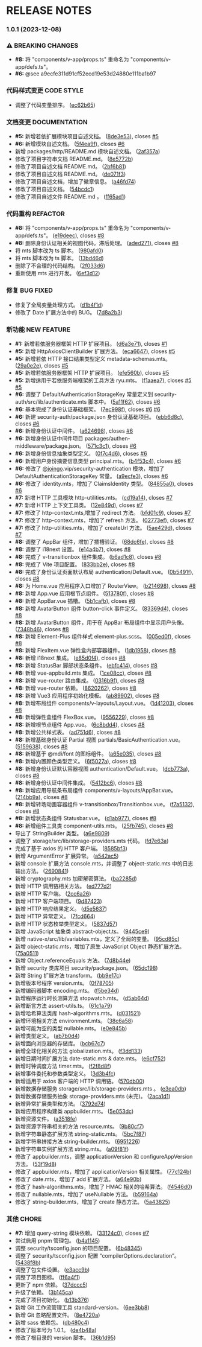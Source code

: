 # RELEASE NOTES
### 1.0.1 (2023-12-08)


### ⚠ BREAKING CHANGES

* **#8:** 将 "components/v-app/props.ts" 重命名为 "components/v-app/defs.ts"。
* **#6:** @see a9ecfe311d91cf52ecd19e53d24880e111ba1b97

### 代码样式变更 CODE STYLE

* 调整了代码变量排序。 ([ec62b65](https://codeup.aliyun.com/61935ec0e84c82e79291a8b7/base/vuery/commit/ec62b65bb47048a6e66cefade4330063edba1b82))


### 文档变更 DOCUMENTATION

* **#5:** 新增若依扩展模块项目自述文档。 ([8de3e53](https://codeup.aliyun.com/61935ec0e84c82e79291a8b7/base/vuery/commit/8de3e5331cf89bfc98178a2fb1b8d7afa05c3d1e)), closes [#5](https://codeup.aliyun.com/61935ec0e84c82e79291a8b7/base/vuery/issues/5)
* **#6:** 新增模块自述文档。 ([5f4ea9f](https://codeup.aliyun.com/61935ec0e84c82e79291a8b7/base/vuery/commit/5f4ea9f38f5d22ad6e9f506e1708bf96c1135188)), closes [#6](https://codeup.aliyun.com/61935ec0e84c82e79291a8b7/base/vuery/issues/6)
* 新增 packages/http/README.md 模块自述文档。 ([2af357a](https://codeup.aliyun.com/61935ec0e84c82e79291a8b7/base/vuery/commit/2af357a9f2f619eeac33c7da165bea73baf8d16a))
* 修改了项目字符串文档 README.md。 ([8e5772b](https://codeup.aliyun.com/61935ec0e84c82e79291a8b7/base/vuery/commit/8e5772b27f93dea2d594de5feeb4e3df69917ad3))
* 修改了项目自述文档 README.md。 ([2bf6b81](https://codeup.aliyun.com/61935ec0e84c82e79291a8b7/base/vuery/commit/2bf6b8159dc131e730026417430e3214108c5a94))
* 修改了项目自述文档 README.md。 ([de071f3](https://codeup.aliyun.com/61935ec0e84c82e79291a8b7/base/vuery/commit/de071f3fc14403ad812944b6275642c003333682))
* 修改了项目自述文档，增加了徽章信息。 ([a46fd74](https://codeup.aliyun.com/61935ec0e84c82e79291a8b7/base/vuery/commit/a46fd74117f3f3f31d35a4d3cccc8a33585e3b09))
* 修改了项目自述文档。 ([54bcdc1](https://codeup.aliyun.com/61935ec0e84c82e79291a8b7/base/vuery/commit/54bcdc1e7db6f223ad461215f22330d59365c033))
* 修改了项目自述文件 README.md 。 ([ff65ad1](https://codeup.aliyun.com/61935ec0e84c82e79291a8b7/base/vuery/commit/ff65ad16442616309d50b2e8ebcedf2b1064b55c))


### 代码重构 REFACTOR

* **#8:** 将 "components/v-app/props.ts" 重命名为 "components/v-app/defs.ts"。 ([e19deec](https://codeup.aliyun.com/61935ec0e84c82e79291a8b7/base/vuery/commit/e19deec369d1fb1d103d71c1a06be67e67dfb547)), closes [#8](https://codeup.aliyun.com/61935ec0e84c82e79291a8b7/base/vuery/issues/8)
* **#8:** 删除身份认证相关的视图代码。滞后处理。 ([aded271](https://codeup.aliyun.com/61935ec0e84c82e79291a8b7/base/vuery/commit/aded2714d93ec545359b867c66827af87aaad2fc)), closes [#8](https://codeup.aliyun.com/61935ec0e84c82e79291a8b7/base/vuery/issues/8)
* 将 mts 脚本改为 ts 脚本。 ([980afd0](https://codeup.aliyun.com/61935ec0e84c82e79291a8b7/base/vuery/commit/980afd0929f764141b9a7235090885fa0e75717f))
* 将 mts 脚本改为 ts 脚本。 ([13bd46d](https://codeup.aliyun.com/61935ec0e84c82e79291a8b7/base/vuery/commit/13bd46d9a020537dfc0bf3635d77513cdcd5e54a))
* 删除了不合理的代码结构。 ([2f033d6](https://codeup.aliyun.com/61935ec0e84c82e79291a8b7/base/vuery/commit/2f033d64e5a48152c09fb345cdb5f906b6a21683))
* 重新使用 mts 进行开发。 ([6ef3d12](https://codeup.aliyun.com/61935ec0e84c82e79291a8b7/base/vuery/commit/6ef3d12208ceafc34114361cdaff6a3521fa3f0d))


### 修复 BUG FIXED

* 修复了全局变量处理方式。 ([d1b4f1d](https://codeup.aliyun.com/61935ec0e84c82e79291a8b7/base/vuery/commit/d1b4f1dc3dc816bb5f348a2025f5172fce7addf7))
* 修改了 Date 扩展方法中的 BUG。 ([7d8a2b3](https://codeup.aliyun.com/61935ec0e84c82e79291a8b7/base/vuery/commit/7d8a2b3b4083a413c6cb216636405c62189be6f0))


### 新功能 NEW FEATURE

* **#1:** 新增若依服务器框架 HTTP 扩展项目。 ([d6a3e71](https://codeup.aliyun.com/61935ec0e84c82e79291a8b7/base/vuery/commit/d6a3e7187d06d47ecf255af0c1d4cc5b77217b40)), closes [#1](https://codeup.aliyun.com/61935ec0e84c82e79291a8b7/base/vuery/issues/1)
* **#5:** 新增 HttpAxiosClientBuilder 扩展方法。 ([eca6647](https://codeup.aliyun.com/61935ec0e84c82e79291a8b7/base/vuery/commit/eca6647d7a9183cfa9c0455bd0ff8998270dd71e)), closes [#5](https://codeup.aliyun.com/61935ec0e84c82e79291a8b7/base/vuery/issues/5)
* **#5:** 新增若依 HTTP 接口结果类型定义 metadata-schemas.mts。 ([29a0e2e](https://codeup.aliyun.com/61935ec0e84c82e79291a8b7/base/vuery/commit/29a0e2e65c558f9fcc7701a219d4cf9f8bed7308)), closes [#5](https://codeup.aliyun.com/61935ec0e84c82e79291a8b7/base/vuery/issues/5)
* **#5:** 新增若依服务器框架 HTTP 扩展项目。 ([efe560b](https://codeup.aliyun.com/61935ec0e84c82e79291a8b7/base/vuery/commit/efe560b6e92a323c601ea2ef262b68801adca4d1)), closes [#5](https://codeup.aliyun.com/61935ec0e84c82e79291a8b7/base/vuery/issues/5)
* **#5:** 新增适用于若依服务端框架的工具方法 ryu.mts。 ([f1aaea7](https://codeup.aliyun.com/61935ec0e84c82e79291a8b7/base/vuery/commit/f1aaea75f7f7e03980a2e7ba559a0a220791c733)), closes [#5](https://codeup.aliyun.com/61935ec0e84c82e79291a8b7/base/vuery/issues/5) [#5](https://codeup.aliyun.com/61935ec0e84c82e79291a8b7/base/vuery/issues/5)
* **#6:** 调整了 DefaultAuthenticationStorageKey 常量定义到 security-auth/src/lib/authenticate.mts 脚本中。 ([5a11f62](https://codeup.aliyun.com/61935ec0e84c82e79291a8b7/base/vuery/commit/5a11f62068d486382fd3b9e146c862807b4178ee)), closes [#6](https://codeup.aliyun.com/61935ec0e84c82e79291a8b7/base/vuery/issues/6)
* **#6:** 基本完成了身份认证基础框架。 ([7ec998f](https://codeup.aliyun.com/61935ec0e84c82e79291a8b7/base/vuery/commit/7ec998f7ff78aabc0dc53f1a6a4a7b152cf92f05)), closes [#6](https://codeup.aliyun.com/61935ec0e84c82e79291a8b7/base/vuery/issues/6) [#6](https://codeup.aliyun.com/61935ec0e84c82e79291a8b7/base/vuery/issues/6)
* **#6:** 新建 security-auth/package.json 身份认证基础项目。 ([ebb6d8c](https://codeup.aliyun.com/61935ec0e84c82e79291a8b7/base/vuery/commit/ebb6d8c8864142b20cb5b0fa4252d4b86e13d81f)), closes [#6](https://codeup.aliyun.com/61935ec0e84c82e79291a8b7/base/vuery/issues/6)
* **#6:** 新增身份认证中间件。 ([a624698](https://codeup.aliyun.com/61935ec0e84c82e79291a8b7/base/vuery/commit/a62469893b74e0f2c8168bdf89c9da5249d488a4)), closes [#6](https://codeup.aliyun.com/61935ec0e84c82e79291a8b7/base/vuery/issues/6)
* **#6:** 新增身份认证中间件项目 packages/authen-middleware/package.json。 ([571c3c1](https://codeup.aliyun.com/61935ec0e84c82e79291a8b7/base/vuery/commit/571c3c17e811c4b23b3a8b5b0a1117de51aaa3dc)), closes [#6](https://codeup.aliyun.com/61935ec0e84c82e79291a8b7/base/vuery/issues/6)
* **#6:** 新增身份信息抽象类型定义。 ([0f7c4d6](https://codeup.aliyun.com/61935ec0e84c82e79291a8b7/base/vuery/commit/0f7c4d640715ba6950ac05680bde4be4ab905544)), closes [#6](https://codeup.aliyun.com/61935ec0e84c82e79291a8b7/base/vuery/issues/6)
* **#6:** 新增用户身份摘要信息类型 principal.mts。 ([b4f53c4](https://codeup.aliyun.com/61935ec0e84c82e79291a8b7/base/vuery/commit/b4f53c4811cb18eca732087dbfab339d0daaacb2)), closes [#6](https://codeup.aliyun.com/61935ec0e84c82e79291a8b7/base/vuery/issues/6)
* **#6:** 修改了 [@joingo](https://codeup.aliyun.com/joingo).vip/security-authentication 模块，增加了 DefaultAuthenticationStorageKey 常量。 ([a9ecfe3](https://codeup.aliyun.com/61935ec0e84c82e79291a8b7/base/vuery/commit/a9ecfe311d91cf52ecd19e53d24880e111ba1b97)), closes [#6](https://codeup.aliyun.com/61935ec0e84c82e79291a8b7/base/vuery/issues/6)
* **#6:** 修改了 identity.mts，增加了 ClaimsIdentity 类型。 ([84855a0](https://codeup.aliyun.com/61935ec0e84c82e79291a8b7/base/vuery/commit/84855a06d55f5703408a515178130a6c01da7ae0)), closes [#6](https://codeup.aliyun.com/61935ec0e84c82e79291a8b7/base/vuery/issues/6)
* **#7:** 新增 HTTP 工具模块 http-utilities.mts。 ([cd19a14](https://codeup.aliyun.com/61935ec0e84c82e79291a8b7/base/vuery/commit/cd19a140696b3a84121491a2ac4d0a19ed681954)), closes [#7](https://codeup.aliyun.com/61935ec0e84c82e79291a8b7/base/vuery/issues/7)
* **#7:** 新增 HTTP 上下文工具类。 ([12e849d](https://codeup.aliyun.com/61935ec0e84c82e79291a8b7/base/vuery/commit/12e849d06af6c1513dd5699e0c32a49f17cf9adb)), closes [#7](https://codeup.aliyun.com/61935ec0e84c82e79291a8b7/base/vuery/issues/7)
* **#7:** 修改了 http-context.mts,增加了 redirect 方法。 ([bfd01c9](https://codeup.aliyun.com/61935ec0e84c82e79291a8b7/base/vuery/commit/bfd01c9f43d8a52aeda911226adf3e6f519c33f8)), closes [#7](https://codeup.aliyun.com/61935ec0e84c82e79291a8b7/base/vuery/issues/7)
* **#7:** 修改了 http-context.mts，增加了 refresh 方法。 ([02773ef](https://codeup.aliyun.com/61935ec0e84c82e79291a8b7/base/vuery/commit/02773efa849f1076f69b554893aa9257eb01b9f7)), closes [#7](https://codeup.aliyun.com/61935ec0e84c82e79291a8b7/base/vuery/issues/7)
* **#7:** 修改了 http-utilities.mts，增加了 createUrl 方法。 ([5ae429d](https://codeup.aliyun.com/61935ec0e84c82e79291a8b7/base/vuery/commit/5ae429d2e7f4a56dc1c644e793337050d9f97658)), closes [#7](https://codeup.aliyun.com/61935ec0e84c82e79291a8b7/base/vuery/issues/7)
* **#8:** 调整了 AppBar 组件，增加了插槽验证。 ([68dc6fe](https://codeup.aliyun.com/61935ec0e84c82e79291a8b7/base/vuery/commit/68dc6febc52462d1bc0b8b13ba6f7ab6d789cb48)), closes [#8](https://codeup.aliyun.com/61935ec0e84c82e79291a8b7/base/vuery/issues/8)
* **#8:** 调整了 i18next 设置。 ([e14a4b7](https://codeup.aliyun.com/61935ec0e84c82e79291a8b7/base/vuery/commit/e14a4b7a701f2692aabb35334e6988c7bc7edfe8)), closes [#8](https://codeup.aliyun.com/61935ec0e84c82e79291a8b7/base/vuery/issues/8)
* **#8:** 完成了 v-transitionbox 组件集成。 ([b6ad1c8](https://codeup.aliyun.com/61935ec0e84c82e79291a8b7/base/vuery/commit/b6ad1c809595318f060a4ee38a04e29e428b2d8d)), closes [#8](https://codeup.aliyun.com/61935ec0e84c82e79291a8b7/base/vuery/issues/8)
* **#8:** 完成了 Vite 项目配置。 ([833bb2e](https://codeup.aliyun.com/61935ec0e84c82e79291a8b7/base/vuery/commit/833bb2e26d78dfd762082083fad89a3566b4357b)), closes [#8](https://codeup.aliyun.com/61935ec0e84c82e79291a8b7/base/vuery/issues/8)
* **#8:** 完成了身份认证页面默认布局 authentication/Default.vue。 ([0b5491f](https://codeup.aliyun.com/61935ec0e84c82e79291a8b7/base/vuery/commit/0b5491fd87400dc27c7c4119c99f75d978b06939)), closes [#8](https://codeup.aliyun.com/61935ec0e84c82e79291a8b7/base/vuery/issues/8)
* **#8:** 为 Home.vue 应用程序入口增加了 RouterView。 ([b214698](https://codeup.aliyun.com/61935ec0e84c82e79291a8b7/base/vuery/commit/b214698e57b2832b190fc1194a2bdfab452f85e5)), closes [#8](https://codeup.aliyun.com/61935ec0e84c82e79291a8b7/base/vuery/issues/8)
* **#8:** 新增 App.vue 应用根节点组件。 ([513780f](https://codeup.aliyun.com/61935ec0e84c82e79291a8b7/base/vuery/commit/513780f79ff320caa933fc1d5368d4107f48e2ae)), closes [#8](https://codeup.aliyun.com/61935ec0e84c82e79291a8b7/base/vuery/issues/8)
* **#8:** 新增 AppBar.vue 插槽。 ([5b1cafb](https://codeup.aliyun.com/61935ec0e84c82e79291a8b7/base/vuery/commit/5b1cafbad556b0cbf0d3feec8893cfb222a978ff)), closes [#8](https://codeup.aliyun.com/61935ec0e84c82e79291a8b7/base/vuery/issues/8)
* **#8:** 新增 AvatarButton 组件 button-click 事件定义。 ([83369d4](https://codeup.aliyun.com/61935ec0e84c82e79291a8b7/base/vuery/commit/83369d46784646488e89e536909d52f611e5773d)), closes [#8](https://codeup.aliyun.com/61935ec0e84c82e79291a8b7/base/vuery/issues/8)
* **#8:** 新增 AvatarButton 组件，用于在 AppBar 布局组件中显示用户头像。 ([7348b46](https://codeup.aliyun.com/61935ec0e84c82e79291a8b7/base/vuery/commit/7348b465fde9c5a28d0fbf69192ffbfe81cf3e58)), closes [#8](https://codeup.aliyun.com/61935ec0e84c82e79291a8b7/base/vuery/issues/8)
* **#8:** 新增 Element-Plus 组件样式 element-plus.scss。 ([005ed0f](https://codeup.aliyun.com/61935ec0e84c82e79291a8b7/base/vuery/commit/005ed0f3bbbb3bfc6350f0424a1ebe0d6b7c1077)), closes [#8](https://codeup.aliyun.com/61935ec0e84c82e79291a8b7/base/vuery/issues/8)
* **#8:** 新增 FlexItem.vue 弹性盒内部容器组件。 ([1db1958](https://codeup.aliyun.com/61935ec0e84c82e79291a8b7/base/vuery/commit/1db1958b793c599f8fb99021584db244ff453fca)), closes [#8](https://codeup.aliyun.com/61935ec0e84c82e79291a8b7/base/vuery/issues/8)
* **#8:** 新增 i18next 集成。 ([e85d0f4](https://codeup.aliyun.com/61935ec0e84c82e79291a8b7/base/vuery/commit/e85d0f492848423f044f0496fbb4e2106d37c9bf)), closes [#8](https://codeup.aliyun.com/61935ec0e84c82e79291a8b7/base/vuery/issues/8)
* **#8:** 新增 StatusBar 脚部状态条组件。 ([ebfc414](https://codeup.aliyun.com/61935ec0e84c82e79291a8b7/base/vuery/commit/ebfc414db34e2998eac8fe508361fc95e242d550)), closes [#8](https://codeup.aliyun.com/61935ec0e84c82e79291a8b7/base/vuery/issues/8)
* **#8:** 新增 vue-appbuild.mts 集成。 ([1ce08cc](https://codeup.aliyun.com/61935ec0e84c82e79291a8b7/base/vuery/commit/1ce08cc5bbd1c140d7d0f95c86ffcba40a95f5ed)), closes [#8](https://codeup.aliyun.com/61935ec0e84c82e79291a8b7/base/vuery/issues/8)
* **#8:** 新增 vue-router 路由集成。 ([0316b9f](https://codeup.aliyun.com/61935ec0e84c82e79291a8b7/base/vuery/commit/0316b9fe033c5d27298fd6fcc2c150d989fcb392)), closes [#8](https://codeup.aliyun.com/61935ec0e84c82e79291a8b7/base/vuery/issues/8)
* **#8:** 新增 vue-router 依赖。 ([8620262](https://codeup.aliyun.com/61935ec0e84c82e79291a8b7/base/vuery/commit/86202629ae2b99aa8746eb828437ee739db88023)), closes [#8](https://codeup.aliyun.com/61935ec0e84c82e79291a8b7/base/vuery/issues/8)
* **#8:** 新增 Vue3 应用程序初始化模板。 ([ab89902](https://codeup.aliyun.com/61935ec0e84c82e79291a8b7/base/vuery/commit/ab899026fb2f15daa439d1961b5c231c424596b6)), closes [#8](https://codeup.aliyun.com/61935ec0e84c82e79291a8b7/base/vuery/issues/8)
* **#8:** 新增布局组件 components/v-layouts/Layout.vue。 ([1d41203](https://codeup.aliyun.com/61935ec0e84c82e79291a8b7/base/vuery/commit/1d412033cb73247197cbad149291c72057d58810)), closes [#8](https://codeup.aliyun.com/61935ec0e84c82e79291a8b7/base/vuery/issues/8)
* **#8:** 新增弹性盒组件 FlexBox.vue。 ([9556229](https://codeup.aliyun.com/61935ec0e84c82e79291a8b7/base/vuery/commit/95562297a31e5b5efee6066050094c06f819ed5b)), closes [#8](https://codeup.aliyun.com/61935ec0e84c82e79291a8b7/base/vuery/issues/8)
* **#8:** 新增根节点组件 App.vue。 ([6c8bdd4](https://codeup.aliyun.com/61935ec0e84c82e79291a8b7/base/vuery/commit/6c8bdd477f81d4c59c9d7ff0f9891e0712396b16)), closes [#8](https://codeup.aliyun.com/61935ec0e84c82e79291a8b7/base/vuery/issues/8)
* **#8:** 新增公共样式表。 ([ad751d6](https://codeup.aliyun.com/61935ec0e84c82e79291a8b7/base/vuery/commit/ad751d64d078f3d500c7027ffcb994da809f08d7)), closes [#8](https://codeup.aliyun.com/61935ec0e84c82e79291a8b7/base/vuery/issues/8)
* **#8:** 新增基础身份认证 Partial 视图 partials/BasicAuthentication.vue。 ([5159638](https://codeup.aliyun.com/61935ec0e84c82e79291a8b7/base/vuery/commit/51596388a04f81a4e882a8907b82985957006833)), closes [#8](https://codeup.aliyun.com/61935ec0e84c82e79291a8b7/base/vuery/issues/8)
* **#8:** 新增基于 @mdi/font 的图标组件。 ([a65e035](https://codeup.aliyun.com/61935ec0e84c82e79291a8b7/base/vuery/commit/a65e0355c73710bf2289fdb43f7813656b1bd331)), closes [#8](https://codeup.aliyun.com/61935ec0e84c82e79291a8b7/base/vuery/issues/8)
* **#8:** 新增内置颜色类型定义。 ([6f5027a](https://codeup.aliyun.com/61935ec0e84c82e79291a8b7/base/vuery/commit/6f5027ae6f976ec1128ca5805da005c010decb5e)), closes [#8](https://codeup.aliyun.com/61935ec0e84c82e79291a8b7/base/vuery/issues/8)
* **#8:** 新增身份认证默认容器视图 authentication/Default.vue。 ([dcb773a](https://codeup.aliyun.com/61935ec0e84c82e79291a8b7/base/vuery/commit/dcb773a96a5ef37c03f5503d7ef6ecf38301ce20)), closes [#8](https://codeup.aliyun.com/61935ec0e84c82e79291a8b7/base/vuery/issues/8)
* **#8:** 新增身份认证中间件集成。 ([5412bc6](https://codeup.aliyun.com/61935ec0e84c82e79291a8b7/base/vuery/commit/5412bc66d346415c75d8c1fe1847a25f569dab6a)), closes [#8](https://codeup.aliyun.com/61935ec0e84c82e79291a8b7/base/vuery/issues/8)
* **#8:** 新增应用导航条布局组件 components/v-layouts/AppBar.vue。 ([214bb9a](https://codeup.aliyun.com/61935ec0e84c82e79291a8b7/base/vuery/commit/214bb9aca977221bb24b0f23b6b340d838093313)), closes [#8](https://codeup.aliyun.com/61935ec0e84c82e79291a8b7/base/vuery/issues/8)
* **#8:** 新增转场动画容器组件 v-transitionbox/Transitionbox.vue。 ([f7a5132](https://codeup.aliyun.com/61935ec0e84c82e79291a8b7/base/vuery/commit/f7a513262dfc9923f49e86c0dd2eeb63b9f10a11)), closes [#8](https://codeup.aliyun.com/61935ec0e84c82e79291a8b7/base/vuery/issues/8)
* **#8:** 新增状态条组件 Statusbar.vue。 ([d1ab977](https://codeup.aliyun.com/61935ec0e84c82e79291a8b7/base/vuery/commit/d1ab977657b3fd241c28174c62eb986ff83a4627)), closes [#8](https://codeup.aliyun.com/61935ec0e84c82e79291a8b7/base/vuery/issues/8)
* **#8:** 新增组件工具类 component-utils.mts。 ([25fb745](https://codeup.aliyun.com/61935ec0e84c82e79291a8b7/base/vuery/commit/25fb7457f27592486f3949c87a6c45775b87b0d8)), closes [#8](https://codeup.aliyun.com/61935ec0e84c82e79291a8b7/base/vuery/issues/8)
* 导出了 StringBuilder 类型。 ([a6e9809](https://codeup.aliyun.com/61935ec0e84c82e79291a8b7/base/vuery/commit/a6e9809c9431ebae12233dbce73022603c0331fa))
* 调整了 storage/src/lib/storage-providers.mts 代码。 ([fd7e63a](https://codeup.aliyun.com/61935ec0e84c82e79291a8b7/base/vuery/commit/fd7e63ac430b3541c1be5ddfb587e9d9015591fb))
* 完成了基于 axios 的 HTTP 客户端。 ([8585bf3](https://codeup.aliyun.com/61935ec0e84c82e79291a8b7/base/vuery/commit/8585bf3b7ab38157fbacbfe5e724d59181c80ce6))
* 新增 ArgumentError 扩展异常。 ([a542ac5](https://codeup.aliyun.com/61935ec0e84c82e79291a8b7/base/vuery/commit/a542ac5184cc52423682707009d9113aae2cf689))
* 新增 console 扩展方法 console.mts，并调整了 object-static.mts 中的日志输出方法。 ([2690841](https://codeup.aliyun.com/61935ec0e84c82e79291a8b7/base/vuery/commit/2690841a02b781551550d77ef42dbc448ac9e757))
* 新增 cryptography.mts 加密解密算法。 ([ba2285d](https://codeup.aliyun.com/61935ec0e84c82e79291a8b7/base/vuery/commit/ba2285d001a46fc9fd349de408d883bc5808b864))
* 新增 HTTP 调用链相关方法。 ([ed777d2](https://codeup.aliyun.com/61935ec0e84c82e79291a8b7/base/vuery/commit/ed777d2ef9e03b915298ba7344490b02a2b7dce3))
* 新增 HTTP 客户端。 ([2cc6a26](https://codeup.aliyun.com/61935ec0e84c82e79291a8b7/base/vuery/commit/2cc6a26e9df0f5201b7e8986eec46df2c9a43e19))
* 新增 HTTP 客户端项目。 ([9d87423](https://codeup.aliyun.com/61935ec0e84c82e79291a8b7/base/vuery/commit/9d87423572b65dca89a12c2e9bf8e213614af215))
* 新增 HTTP 响应结果定义。 ([d5e5637](https://codeup.aliyun.com/61935ec0e84c82e79291a8b7/base/vuery/commit/d5e56372b52d78c5e8a7ec8982e173e28f9193f1))
* 新增 HTTP 异常定义。 ([7fcd664](https://codeup.aliyun.com/61935ec0e84c82e79291a8b7/base/vuery/commit/7fcd664e0653185d22b19551782140869404a015))
* 新增 HTTP 状态枚举类型定义。 ([5837d57](https://codeup.aliyun.com/61935ec0e84c82e79291a8b7/base/vuery/commit/5837d57bc104e3ce3f5f2be2e57dbb76515d79d8))
* 新增 JavaScript 抽象类 abstract-object.ts。 ([9445ce9](https://codeup.aliyun.com/61935ec0e84c82e79291a8b7/base/vuery/commit/9445ce9101a2a057796ef59a9a4d36f577faeb2b))
* 新增 native-x/src/lib/variables.mts，定义了全局的变量。 ([95cd85c](https://codeup.aliyun.com/61935ec0e84c82e79291a8b7/base/vuery/commit/95cd85c3f79403f48ce8357ed01af389419b98bf))
* 新增 object-static.mts，增加了原生 JavaScript Object 静态扩展方法。 ([75a0511](https://codeup.aliyun.com/61935ec0e84c82e79291a8b7/base/vuery/commit/75a0511f90529c130fe635f49b596a522fa02c8b))
* 新增 Object.referenceEquals 方法。 ([7d8b44e](https://codeup.aliyun.com/61935ec0e84c82e79291a8b7/base/vuery/commit/7d8b44ef14f681f67952c9a6bcecfed2addeb82d))
* 新增 security 类库项目 security/package.json。 ([65dc198](https://codeup.aliyun.com/61935ec0e84c82e79291a8b7/base/vuery/commit/65dc1987686ae0df9607a660be1c807090cbfb2f))
* 新增 String 扩展方法 transform。 ([bb9e17c](https://codeup.aliyun.com/61935ec0e84c82e79291a8b7/base/vuery/commit/bb9e17c95504ef268928ef07a5a08f1f82e3c787))
* 新增版本号程序 version.mts。 ([0f78705](https://codeup.aliyun.com/61935ec0e84c82e79291a8b7/base/vuery/commit/0f78705b52a80679748de910964bcb38ef855e95))
* 新增编码器脚本 encoding.mts。 ([f5be34d](https://codeup.aliyun.com/61935ec0e84c82e79291a8b7/base/vuery/commit/f5be34ddbd47d92315515fada2403052f642c266))
* 新增程序运行时长测算方法 stopwatch.mts。 ([d5ab64d](https://codeup.aliyun.com/61935ec0e84c82e79291a8b7/base/vuery/commit/d5ab64d9ebc3280e654af481399e445a05dc69d4))
* 新增断言方法 assert-utils.ts。 ([61c1a79](https://codeup.aliyun.com/61935ec0e84c82e79291a8b7/base/vuery/commit/61c1a79c47d6dd48474022b4dafaa4466bbab748))
* 新增哈希算法类库 hash-algorithms.mts。 ([d031521](https://codeup.aliyun.com/61935ec0e84c82e79291a8b7/base/vuery/commit/d0315215151f0b02f53086d6548a00e3cb787dd0))
* 新增环境相关方法 environment.mts。 ([38c6a58](https://codeup.aliyun.com/61935ec0e84c82e79291a8b7/base/vuery/commit/38c6a580f879818e95d4f0c1780d4b60f5dbefb7))
* 新增可能为空的类型 nullable.mts。 ([e0e845b](https://codeup.aliyun.com/61935ec0e84c82e79291a8b7/base/vuery/commit/e0e845b758f842d0e66786859f2f8fb9dc197320))
* 新增类型定义。 ([ab7b0d4](https://codeup.aliyun.com/61935ec0e84c82e79291a8b7/base/vuery/commit/ab7b0d4d738cbdc7d29411f624a9cae557dd34d9))
* 新增面向浏览器的存储库。 ([bcb67c7](https://codeup.aliyun.com/61935ec0e84c82e79291a8b7/base/vuery/commit/bcb67c712babf5e94b5d3a6231327a757800e8c8))
* 新增全球化相关的方法 globalization.mts。 ([f3dd133](https://codeup.aliyun.com/61935ec0e84c82e79291a8b7/base/vuery/commit/f3dd133ec077debdf19667ecb327d91950c721e4))
* 新增日期时间扩展方法 date-static.mts & date.mts。 ([e6cf752](https://codeup.aliyun.com/61935ec0e84c82e79291a8b7/base/vuery/commit/e6cf7529a88c75d64cbc4b0d5cccbe387385687b))
* 新增时钟调度方法 timer.mts。 ([f2f8d8f](https://codeup.aliyun.com/61935ec0e84c82e79291a8b7/base/vuery/commit/f2f8d8f6035a40f11c111042b46aefba8abc5709))
* 新增事件委托和参数类型定义。 ([3d3b4fc](https://codeup.aliyun.com/61935ec0e84c82e79291a8b7/base/vuery/commit/3d3b4fc50d9c91c509303e7382bc94d32e2d9dcc))
* 新增适用于 axios 客户端的 HTTP 调用链。 ([570db00](https://codeup.aliyun.com/61935ec0e84c82e79291a8b7/base/vuery/commit/570db0026376ca507c48a3091f9eb85c9f49ea7c))
* 新增数据存储服务 storage/src/lib/storage-providers.mts 。 ([e3ea0db](https://codeup.aliyun.com/61935ec0e84c82e79291a8b7/base/vuery/commit/e3ea0dbc24219764c359286c69003af92fd15eb8))
* 新增数据存储服务抽象 storage-providers.mts (未完)。 ([2aca1d1](https://codeup.aliyun.com/61935ec0e84c82e79291a8b7/base/vuery/commit/2aca1d1c2bdd09e17f8dca7debc796ea459fc262))
* 新增异常扩展类型和方法。 ([3792d74](https://codeup.aliyun.com/61935ec0e84c82e79291a8b7/base/vuery/commit/3792d7481eb927a1523949b8f7cdeec2f1aaea72))
* 新增应用程序构建类 appbuilder.mts。 ([5e053dc](https://codeup.aliyun.com/61935ec0e84c82e79291a8b7/base/vuery/commit/5e053dccd4f4353ee14edc53ab5672c4a06cf548))
* 新增资源文件。 ([a3518fe](https://codeup.aliyun.com/61935ec0e84c82e79291a8b7/base/vuery/commit/a3518fe34c2b0612294e3877d43adeb52a0d6672))
* 新增资源字符串相关的方法 resource.mts。 ([9b80cf7](https://codeup.aliyun.com/61935ec0e84c82e79291a8b7/base/vuery/commit/9b80cf7ec24e776987547f1d8a69a6368eda84ed))
* 新增字符串静态扩展方法 string-static.mts。 ([5bc7f87](https://codeup.aliyun.com/61935ec0e84c82e79291a8b7/base/vuery/commit/5bc7f87c28e0bc3b2fea20b915596d6961400901))
* 新增字符串拼接方法 string-builder.mts。 ([6951226](https://codeup.aliyun.com/61935ec0e84c82e79291a8b7/base/vuery/commit/695122625e2aa962ed4fcc49089b58e4e51202f4))
* 新增字符串实例扩展方法 string.mts。 ([a09f81f](https://codeup.aliyun.com/61935ec0e84c82e79291a8b7/base/vuery/commit/a09f81fddda4f02c2e8d69fc1cdeb8e9ff0e96fa))
* 修改了 appbuilder.mts，调整 applicationVersion 和 configureAppVersion 方法。 ([53f19d8](https://codeup.aliyun.com/61935ec0e84c82e79291a8b7/base/vuery/commit/53f19d85985fea0ff0fada366b3cf7d48b5a35e3))
* 修改了 appbuilder.mts，增加了 applicationVersion 相关属性。 ([77c124b](https://codeup.aliyun.com/61935ec0e84c82e79291a8b7/base/vuery/commit/77c124be005b5c87f854776ec5a0e162a8438d57))
* 修改了 date.mts，增加了 add 扩展方法。 ([a64e90b](https://codeup.aliyun.com/61935ec0e84c82e79291a8b7/base/vuery/commit/a64e90bdd56c9b395fc510247017a2c7bf6fe24a))
* 修改了 hash-algorithms.mts，增加了 HMAC 相关的哈希算法。 ([f4546d0](https://codeup.aliyun.com/61935ec0e84c82e79291a8b7/base/vuery/commit/f4546d0050875a1101087589d10573cd544bcb62))
* 修改了 nullable.mts，增加了 useNullable 方法。 ([b59164a](https://codeup.aliyun.com/61935ec0e84c82e79291a8b7/base/vuery/commit/b59164aebf4a6edc63cd3df76e64549abc4ccf16))
* 修改了 string-builder.mts，增加了 create 静态方法。 ([5a43825](https://codeup.aliyun.com/61935ec0e84c82e79291a8b7/base/vuery/commit/5a438259f218334acf25ff3188b31e996cc8826b))


### 其他 CHORE

* **#7:** 增加 query-string 模块依赖。 ([33124c0](https://codeup.aliyun.com/61935ec0e84c82e79291a8b7/base/vuery/commit/33124c02f7533b5d41153eebf9968e7238cc3ff1)), closes [#7](https://codeup.aliyun.com/61935ec0e84c82e79291a8b7/base/vuery/issues/7)
* 尝试启用 pnpm 管理包。 ([b4a1145](https://codeup.aliyun.com/61935ec0e84c82e79291a8b7/base/vuery/commit/b4a1145277c37d94797349f328f7f5f1a3691a6f))
* 调整 security/tsconfig.json 的项目配置。 ([6b48345](https://codeup.aliyun.com/61935ec0e84c82e79291a8b7/base/vuery/commit/6b4834536550616e2642a0ed7e3af8a74c0d806f))
* 调整了 security/tsconfig.json 配置 “compilerOptions.declaration”。 ([5438f8b](https://codeup.aliyun.com/61935ec0e84c82e79291a8b7/base/vuery/commit/5438f8b3a4b4d9178db6d12c5ce69d63c67f05e2))
* 调整了包文件设置。 ([e3acc9b](https://codeup.aliyun.com/61935ec0e84c82e79291a8b7/base/vuery/commit/e3acc9bc7216754a45176fa03ba1357d0ab6b159))
* 调整了项目图标。 ([ff6a4f1](https://codeup.aliyun.com/61935ec0e84c82e79291a8b7/base/vuery/commit/ff6a4f1526176cc3db52baf5fdd6a16ac44c6849))
* 更新了 npm 依赖。 ([37dccc5](https://codeup.aliyun.com/61935ec0e84c82e79291a8b7/base/vuery/commit/37dccc5988bcb9c5642c6467607dfface3e41f15))
* 升级了依赖。 ([3b145ca](https://codeup.aliyun.com/61935ec0e84c82e79291a8b7/base/vuery/commit/3b145cad6dfed07f1bc5b5a15f778c6bba3202de))
* 完成了项目初始化。 ([b13b376](https://codeup.aliyun.com/61935ec0e84c82e79291a8b7/base/vuery/commit/b13b376a0c3e14a87101f8ad0c1a24bbed732721))
* 新增 Git 工作流管理工具 standard-version。 ([6ee3bb8](https://codeup.aliyun.com/61935ec0e84c82e79291a8b7/base/vuery/commit/6ee3bb8034bdc57351971d7daa7385870af52a5d))
* 新增 Git 忽略配置文件。 ([8e4720a](https://codeup.aliyun.com/61935ec0e84c82e79291a8b7/base/vuery/commit/8e4720a98f3204c8a74f2b764eda05ac4ca0441a))
* 新增 sass 依赖包。 ([db480c4](https://codeup.aliyun.com/61935ec0e84c82e79291a8b7/base/vuery/commit/db480c47326b166949152b7c876971a80fa23f3a))
* 修改了版本号为 1.0.1。 ([de4b48a](https://codeup.aliyun.com/61935ec0e84c82e79291a8b7/base/vuery/commit/de4b48a7936365a8fd111ab2d9097e50a002c328))
* 修改了根目录的 version 脚本。 ([36b1d95](https://codeup.aliyun.com/61935ec0e84c82e79291a8b7/base/vuery/commit/36b1d959c207a87a9bc84d56feba468fc7887e69))
